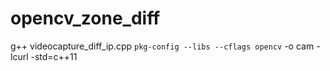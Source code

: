 # opencv_zone_diff

g++ videocapture_diff_ip.cpp `pkg-config --libs --cflags opencv` -o cam -lcurl -std=c++11
